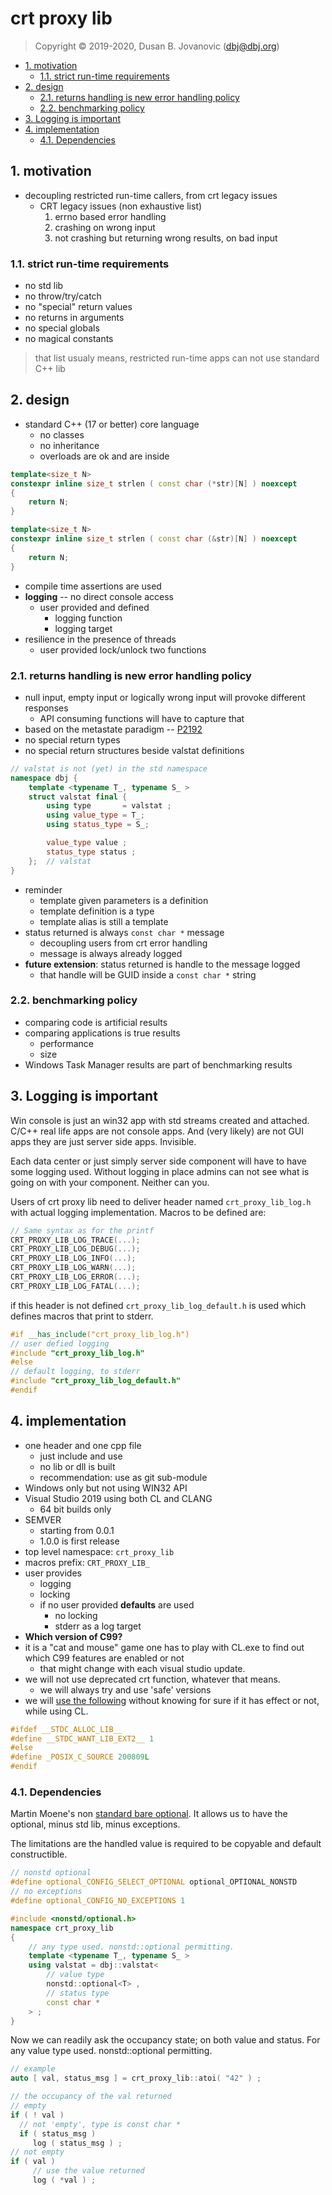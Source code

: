 
<h1>crt proxy lib</h1>

> Copyright &copy; 2019-2020, Dusan B. Jovanovic (dbj@dbj.org)

- [1. motivation](#1-motivation)
  - [1.1. strict run-time requirements](#11-strict-run-time-requirements)
- [2. design](#2-design)
  - [2.1. returns handling is new error handling policy](#21-returns-handling-is-new-error-handling-policy)
  - [2.2. benchmarking policy](#22-benchmarking-policy)
- [3. Logging is important](#3-logging-is-important)
- [4. implementation](#4-implementation)
  - [4.1. Dependencies](#41-dependencies)

## 1. motivation

- decoupling restricted run-time callers, from crt legacy issues
  - CRT legacy issues (non exhaustive list)
    1. errno based error handling
    1. crashing on wrong input
    1. not crashing but returning wrong results, on bad input

### 1.1. strict run-time requirements
- no std lib
- no throw/try/catch
- no "special" return values 
- no returns in arguments
- no special globals
- no magical constants

> that list usualy means, restricted run-time apps can not use standard C++ lib

## 2. design

- standard C++ (17 or better) core language
  - no classes
  - no inheritance
  - overloads are ok and are inside
```cpp
template<size_t N>
constexpr inline size_t strlen ( const char (*str)[N] ) noexcept
{
    return N;
}

template<size_t N>
constexpr inline size_t strlen ( const char (&str)[N] ) noexcept
{
    return N;
}
```
- compile time assertions are used
- **logging** -- no direct console access
    -  user provided and defined
       -  logging function
       -  logging target 
-  resilience in the presence of threads
   -  user provided lock/unlock two functions

### 2.1. returns handling is new error handling policy

- null input, empty input or logically wrong input will provoke different responses
  - API consuming functions will have to capture that
- based on the metastate paradigm -- [P2192](https://gitlab.com/dbjdbj/valstat/-/blob/07ce13ab26f662c7301a463fee55dc21cbd7a585/P2192R2.md)
- no special return types
- no special return structures beside valstat definitions
```cpp
// valstat is not (yet) in the std namespace
namespace dbj {
    template <typename T_, typename S_ >
    struct valstat final {
        using type       = valstat ;
        using value_type = T_;
        using status_type = S_;

        value_type value ;
        status_type status ;
    };  // valstat 
}
```
- reminder
    - template given parameters is a definition
    - template definition is a type
    - template alias is still a template
- status returned is always `const char *` message
  - decoupling users from crt error handling
  - message is always already logged
- **future extension**: status returned is handle to the message logged
   -  that handle will be GUID inside a `const char *` string

### 2.2. benchmarking policy

- comparing code is artificial results
- comparing applications is true results
  - performance
  - size
- Windows Task Manager results are part of benchmarking results

## 3. Logging is important

Win console is just an win32 app with std streams created and attached.
C/C++ real life apps are not console apps. And (very likely) are not GUI apps
they are just server side apps. Invisible. 

Each data center or just simply server side component will have to have some logging used. Without logging in place admins can not see what is going on with your component. Neither can you.

Users of crt proxy lib need to deliver header named `crt_proxy_lib_log.h` with actual logging implementation. Macros to be defined are:
```cpp
// Same syntax as for the printf
CRT_PROXY_LIB_LOG_TRACE(...);
CRT_PROXY_LIB_LOG_DEBUG(...);
CRT_PROXY_LIB_LOG_INFO(...);
CRT_PROXY_LIB_LOG_WARN(...);
CRT_PROXY_LIB_LOG_ERROR(...);
CRT_PROXY_LIB_LOG_FATAL(...);
```
if this header is not defined `crt_proxy_lib_log_default.h` is used which 
defines macros that print to stderr.

```cpp
#if __has_include("crt_proxy_lib_log.h")
// user defied logging
#include "crt_proxy_lib_log.h"
#else
// default logging, to stderr
#include "crt_proxy_lib_log_default.h"
#endif 
```

## 4. implementation

- one header and one cpp file
   - just include and use
   - no lib or dll is built
   - recommendation: use as git sub-module
- Windows only but not using WIN32 API
- Visual Studio 2019 using both CL and CLANG
  - 64 bit builds only
- SEMVER 
  - starting from 0.0.1
  - 1.0.0 is first release
- top level namespace: `crt_proxy_lib`
- macros prefix: `CRT_PROXY_LIB_`
- user provides 
  - logging
  - locking
  - if no user provided **defaults** are used
    - no locking
    - stderr as a log target
- **Which version of C99?**
- it is a "cat and mouse" game one has to play with CL.exe to find out which C99 features are enabled or not
  - that might change with each visual studio update.
- we will not use deprecated crt function, whatever that means.
  - we will always try and use 'safe' versions
- we will [use the following](https://en.cppreference.com/w/c/experimental/dynamic) without knowing for sure if it has effect or not, while using CL.
```cpp
#ifdef __STDC_ALLOC_LIB__
#define __STDC_WANT_LIB_EXT2__ 1
#else
#define _POSIX_C_SOURCE 200809L
#endif
```

### 4.1. Dependencies

Martin Moene's non [standard bare optional](https://github.com/martinmoene/optional-bare).
It allows us to have the optional, minus std lib, minus exceptions.

The limitations are the handled value is required to be copyable and default constructible.

```cpp
// nonstd optional
#define optional_CONFIG_SELECT_OPTIONAL optional_OPTIONAL_NONSTD
// no exceptions
#define optional_CONFIG_NO_EXCEPTIONS 1

#include <nonstd/optional.h>
namespace crt_proxy_lib 
{
    // any type used. nonstd::optional permitting.
    template <typename T_, typename S_ >
    using valstat = dbj::valstat<
        // value type
        nonstd::optional<T> ,
        // status type
        const char *
    > ;
}
```
Now we can readily ask the occupancy state; on both value and status. For any value type used. nonstd::optional permitting.
```cpp
// example
auto [ val, status_msg ] = crt_proxy_lib::atoi( "42" ) ;

// the occupancy of the val returned
// empty
if ( ! val )
  // not 'empty', type is const char *
  if ( status_msg )
     log ( status_msg ) ;
// not empty
if ( val ) 
     // use the value returned
     log ( *val ) ;    
```
